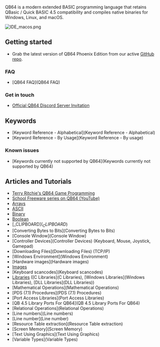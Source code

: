 QB64 is a modern extended BASIC programming language that retains QBasic / Quick BASIC 4.5 compatibility and compiles native binaries for Windows, Linux, and macOS.

![IDE_macos.png](IDE_macos.png)

## Getting started

* Grab the latest version of QB64 Phoenix Edition from our active [GitHub repo](https://github.com/QB64Official/qb64/releases/latest).

### FAQ

* [QB64 FAQ](QB64 FAQ)

### Get in touch

* [Official QB64 Discord Server Invitation](https://discord.gg/A3HmUe2mv8)

## Keywords

* [Keyword Reference - Alphabetical](Keyword Reference - Alphabetical)
* [Keyword Reference - By Usage](Keyword Reference - By usage)

### Known issues

* [Keywords currently not supported by QB64](Keywords currently not supported by QB64)

## Articles and Tutorials

* [Terry Ritchie's QB64 Game Programming](http://www.qb64sourcecode.com)
* [School Freeware series on QB64 (YouTube)](https://www.youtube.com/watch?v=hE-Voij5k5Q&list=PLF6199808BD4901E1)
* [Arrays](Arrays)
* [ASCII](ASCII)
* [Binary](Binary)
* [Boolean](Boolean)
* [_CLIPBOARD$](_CLIPBOARD$)
* [Converting Bytes to Bits](Converting Bytes to Bits)
* [Console Window](Console Window)
* [Controller Devices](Controller Devices) (Keyboard, Mouse, Joystick, Gamepad)
* [Downloading Files](Downloading Files) (TCP/IP)
* [Windows Environment](Windows Environment)
* [Hardware images](Hardware images)
* [Images](Images)
* [Keyboard scancodes](Keyboard scancodes)
* [Libraries](Libraries) ([C Libraries](C Libraries), [Windows Libraries](Windows Libraries), [DLL Libraries](DLL Libraries))
* [Mathematical Operations](Mathematical Operations)
* [PDS (7.1) Procedures](PDS (7.1) Procedures)
* [Port Access Libraries](Port Access Libraries)
* [QB 4.5 Library Ports For QB64](QB 4.5 Library Ports For QB64)
* [Relational Operations](Relational Operations)
* [Line numbers](Line numbers)
* [Line number](Line number)
* [Resource Table extraction](Resource Table extraction)
* [Screen Memory](Screen Memory)
* [Text Using Graphics](Text Using Graphics)
* [Variable Types](Variable Types)